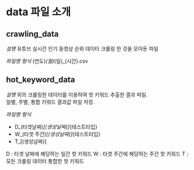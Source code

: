 # data 파일 소개

## crawling_data
*설명*
유튜브 실시간 인기 동영상 순위 데이터 크롤링 한 것을 모아둔 파일

*파일명 형식*
(연도)_(월)_(일)_(시간).csv 



## hot_keyword_data
*설명*
위의 크롤링한 데이터를 이용하여 핫 키워드 추출한 결과 파일.  
일별, 주별, 통합 키워드 결과값 파일 저장. 

*파일명 형식*
* D_(타겟날짜)_[(생성날짜)]_{테스트타입}
* W_(타겟 주간)_[(생성날짜)]_{테스트타입}
* T_[(생성날짜)]

D : 타겟 날짜에 해당하는 일간 핫 키워드
W :  타겟 주간에 해당하는 주간 핫 키워드
T : 모든 크롤링 데이터 통합한 핫 키워드

